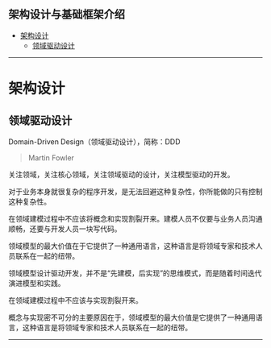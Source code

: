 架构设计与基础框架介绍
---
- [架构设计](#架构设计)
  - [领域驱动设计](#领域驱动设计)

---
# 架构设计
## 领域驱动设计
Domain-Driven Design（领域驱动设计），简称：DDD

>Martin Fowler

关注领域，关注核心领域，关注领域驱动的设计，关注模型驱动的开发。

对于业务本身就很复杂的程序开发，是无法回避这种复杂性，你所能做的只有控制这种复杂性。

在领域建模过程中不应该将概念和实现割裂开来。建模人员不仅要与业务人员沟通顺畅，还要与开发人员一块写代码。

领域模型的最大价值在于它提供了一种通用语言，这种语言是将领域专家和技术人员联系在一起的纽带。

领域模型设计驱动开发，并不是“先建模，后实现”的思维模式，而是随着时间迭代演进模型和实践。

在领域建模过程中不应该与实现割裂开来。

概念与实现密不可分的主要原因在于，领域模型的最大价值是它提供了一种通用语言，这种语言是将领域专家和技术人员联系在一起的纽带。

---
